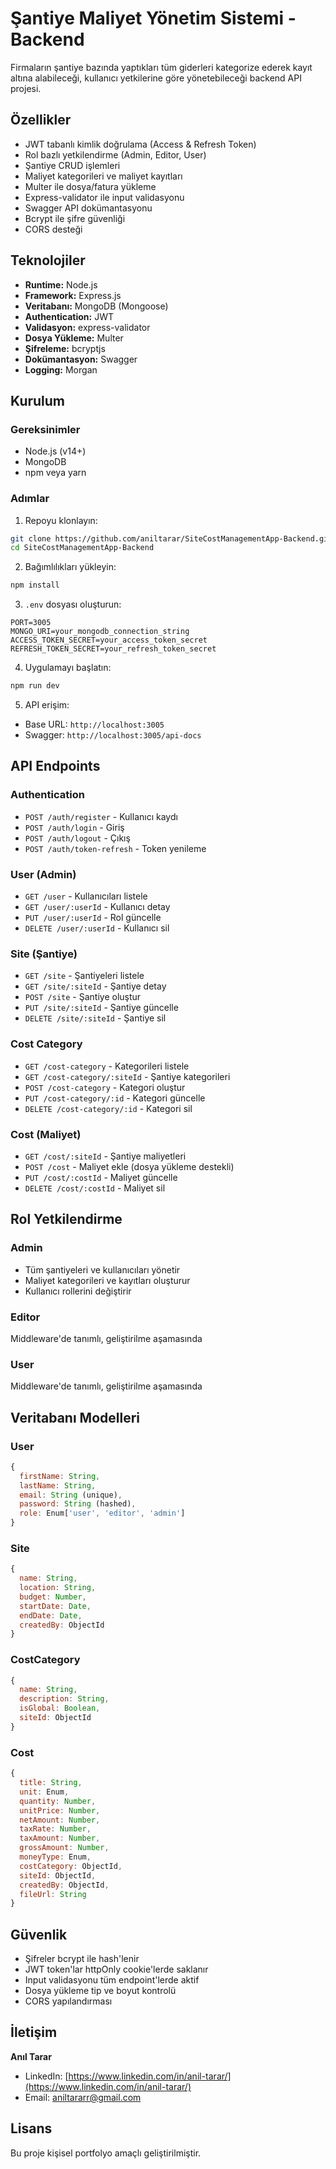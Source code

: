 # Şantiye Maliyet Yönetim Sistemi - Backend

Firmaların şantiye bazında yaptıkları tüm giderleri kategorize ederek kayıt altına alabileceği, kullanıcı yetkilerine göre yönetebileceği backend API projesi.

## Özellikler

- JWT tabanlı kimlik doğrulama (Access & Refresh Token)
- Rol bazlı yetkilendirme (Admin, Editor, User)
- Şantiye CRUD işlemleri
- Maliyet kategorileri ve maliyet kayıtları
- Multer ile dosya/fatura yükleme
- Express-validator ile input validasyonu
- Swagger API dokümantasyonu
- Bcrypt ile şifre güvenliği
- CORS desteği

## Teknolojiler

- **Runtime:** Node.js
- **Framework:** Express.js
- **Veritabanı:** MongoDB (Mongoose)
- **Authentication:** JWT
- **Validasyon:** express-validator
- **Dosya Yükleme:** Multer
- **Şifreleme:** bcryptjs
- **Dokümantasyon:** Swagger
- **Logging:** Morgan

## Kurulum

### Gereksinimler

- Node.js (v14+)
- MongoDB
- npm veya yarn

### Adımlar

1. Repoyu klonlayın:
```bash
git clone https://github.com/aniltarar/SiteCostManagementApp-Backend.git
cd SiteCostManagementApp-Backend
```

2. Bağımlılıkları yükleyin:
```bash
npm install
```

3. `.env` dosyası oluşturun:
```env
PORT=3005
MONGO_URI=your_mongodb_connection_string
ACCESS_TOKEN_SECRET=your_access_token_secret
REFRESH_TOKEN_SECRET=your_refresh_token_secret
```

4. Uygulamayı başlatın:
```bash
npm run dev
```

5. API erişim:
- Base URL: `http://localhost:3005`
- Swagger: `http://localhost:3005/api-docs`

## API Endpoints

### Authentication
- `POST /auth/register` - Kullanıcı kaydı
- `POST /auth/login` - Giriş
- `POST /auth/logout` - Çıkış
- `POST /auth/token-refresh` - Token yenileme

### User (Admin)
- `GET /user` - Kullanıcıları listele
- `GET /user/:userId` - Kullanıcı detay
- `PUT /user/:userId` - Rol güncelle
- `DELETE /user/:userId` - Kullanıcı sil

### Site (Şantiye)
- `GET /site` - Şantiyeleri listele
- `GET /site/:siteId` - Şantiye detay
- `POST /site` - Şantiye oluştur
- `PUT /site/:siteId` - Şantiye güncelle
- `DELETE /site/:siteId` - Şantiye sil

### Cost Category
- `GET /cost-category` - Kategorileri listele
- `GET /cost-category/:siteId` - Şantiye kategorileri
- `POST /cost-category` - Kategori oluştur
- `PUT /cost-category/:id` - Kategori güncelle
- `DELETE /cost-category/:id` - Kategori sil

### Cost (Maliyet)
- `GET /cost/:siteId` - Şantiye maliyetleri
- `POST /cost` - Maliyet ekle (dosya yükleme destekli)
- `PUT /cost/:costId` - Maliyet güncelle
- `DELETE /cost/:costId` - Maliyet sil

## Rol Yetkilendirme

### Admin
- Tüm şantiyeleri ve kullanıcıları yönetir
- Maliyet kategorileri ve kayıtları oluşturur
- Kullanıcı rollerini değiştirir

### Editor
Middleware'de tanımlı, geliştirilme aşamasında

### User
Middleware'de tanımlı, geliştirilme aşamasında

## Veritabanı Modelleri

### User
```javascript
{
  firstName: String,
  lastName: String,
  email: String (unique),
  password: String (hashed),
  role: Enum['user', 'editor', 'admin']
}
```

### Site
```javascript
{
  name: String,
  location: String,
  budget: Number,
  startDate: Date,
  endDate: Date,
  createdBy: ObjectId
}
```

### CostCategory
```javascript
{
  name: String,
  description: String,
  isGlobal: Boolean,
  siteId: ObjectId
}
```

### Cost
```javascript
{
  title: String,
  unit: Enum,
  quantity: Number,
  unitPrice: Number,
  netAmount: Number,
  taxRate: Number,
  taxAmount: Number,
  grossAmount: Number,
  moneyType: Enum,
  costCategory: ObjectId,
  siteId: ObjectId,
  createdBy: ObjectId,
  fileUrl: String
}
```

## Güvenlik

- Şifreler bcrypt ile hash'lenir
- JWT token'lar httpOnly cookie'lerde saklanır
- Input validasyonu tüm endpoint'lerde aktif
- Dosya yükleme tip ve boyut kontrolü
- CORS yapılandırması

## İletişim

**Anıl Tarar**
- LinkedIn: [https://www.linkedin.com/in/anil-tarar/](https://www.linkedin.com/in/anil-tarar/)
- Email: aniltararr@gmail.com

## Lisans

Bu proje kişisel portfolyo amaçlı geliştirilmiştir.
